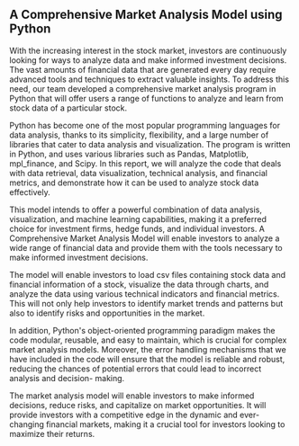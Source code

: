 ## A Comprehensive Market Analysis Model using Python

With the increasing interest in the stock market, investors are continuously looking for ways to analyze data and make informed investment decisions. The vast amounts of financial data that are generated every day require advanced tools and techniques to extract valuable insights. To address this need, our team developed a comprehensive market analysis program in Python that will offer users a range of functions to analyze and learn from stock data of a particular stock.

Python has become one of the most popular programming languages for data analysis, thanks to its simplicity, flexibility, and a large number of libraries that cater to data analysis and visualization. The program is written in Python, and uses various libraries such as Pandas, Matplotlib, mpl_finance, and Scipy. In this report, we will analyze the code that deals with data retrieval, data visualization, technical analysis, and financial metrics, and demonstrate how it can be used to analyze stock data effectively.

This model intends to offer a powerful combination of data analysis, visualization, and machine learning capabilities, making it a preferred choice for investment firms, hedge funds, and individual investors. A Comprehensive Market Analysis Model will enable investors to analyze a wide range of financial data and provide them with the tools necessary to make informed investment decisions.

The model will enable investors to load csv files containing stock data and financial information of a stock, visualize the data through charts, and analyze the data using various technical indicators and financial metrics. This will not only help investors to identify market trends and patterns but also to identify risks and opportunities in the market.

In addition, Python's object-oriented programming paradigm makes the code modular, reusable, and easy to maintain, which is crucial for complex market analysis models. Moreover, the error handling mechanisms that we have included in the code will ensure that the model is reliable and robust, reducing the chances of potential errors that could lead to incorrect analysis and decision- making.

The market analysis model will enable investors to make informed decisions, reduce risks, and capitalize on market opportunities. It will provide investors with a competitive edge in the dynamic and ever-changing financial markets, making it a crucial tool for investors looking to maximize their returns.
